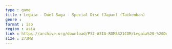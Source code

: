 ```yaml
---
type : game
title : Legaia - Duel Saga - Special Disc (Japan) (Taikenban)
genre : 
format : iso
region : asia
link : https://archive.org/download/PS2-ASIA-ROMS321COM/Legaia%20-%20Duel%20Saga%20-%20Special%20Disc%20%28Japan%29%20%28Taikenban%29.7z
size : 272MB
---
```

